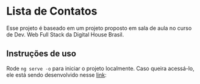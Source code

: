 # Lista de Contatos

Esse projeto é baseado em um projeto proposto em sala de aula no curso de Dev. Web Full Stack da Digital House Brasil.

## Instruções de uso

Rode `ng serve -o` para iniciar o projeto localmente. Caso queira acessá-lo, ele está sendo desenvolvido nesse [link](https://contatos-ten.vercel.app/):

